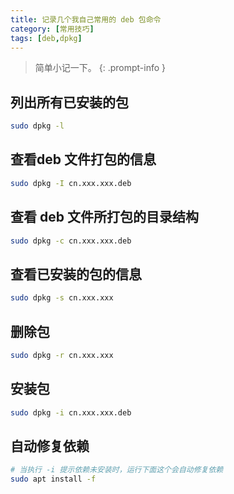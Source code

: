 ```yaml
---
title: 记录几个我自己常用的 deb 包命令
category: [常用技巧]
tags: [deb,dpkg]
---
```


> 简单小记一下。
{: .prompt-info }

## 列出所有已安装的包
```bash
sudo dpkg -l 
```

## 查看deb 文件打包的信息
```bash
sudo dpkg -I cn.xxx.xxx.deb
```

## 查看 deb 文件所打包的目录结构
```bash
sudo dpkg -c cn.xxx.xxx.deb
```

## 查看已安装的包的信息
```bash
sudo dpkg -s cn.xxx.xxx
```

## 删除包
```bash
sudo dpkg -r cn.xxx.xxx
```

## 安装包
```bash
sudo dpkg -i cn.xxx.xxx.deb
```

## 自动修复依赖
```bash
# 当执行 -i 提示依赖未安装时，运行下面这个会自动修复依赖
sudo apt install -f
```